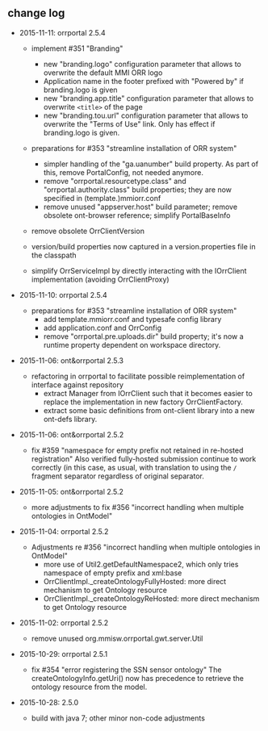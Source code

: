 ## change log ##

* 2015-11-11: orrportal 2.5.4
  - implement #351 "Branding"
    - new "branding.logo" configuration parameter that allows to overwrite the default MMI ORR logo
    - Application name in the footer prefixed with "Powered by" if branding.logo is given
    - new "branding.app.title" configuration parameter that allows to overwrite `<title>` of the page
    - new "branding.tou.url" configuration parameter that allows to overwrite the "Terms of Use" link.
      Only has effect if branding.logo is given.
    
  - preparations for #353 "streamline installation of ORR system"
    - simpler handling of the "ga.uanumber" build property. As part of this, remove PortalConfig, not needed anymore.
    - remove "orrportal.resourcetype.class" and "orrportal.authority.class" build properties; they are
      now specified in (template.)mmiorr.conf 
  	- remove unused "appserver.host" build parameter; remove obsolete ont-browser reference; simplify PortalBaseInfo
  
  - remove obsolete OrrClientVersion
  - version/build properties now captured in a version.properties file in the classpath
  - simplify OrrServiceImpl by directly interacting with the IOrrClient implementation (avoiding OrrClientProxy)
  
* 2015-11-10: orrportal 2.5.4
  - preparations for #353 "streamline installation of ORR system"
  	- add template.mmiorr.conf and typesafe config library
  	- add application.conf and OrrConfig
  	- remove "orrportal.pre.uploads.dir" build property; it's now a runtime property dependent on workspace directory.
  
* 2015-11-06: ont\&orrportal 2.5.3
  - refactoring in orrportal to facilitate possible reimplementation of interface against repository
  	- extract Manager from IOrrClient such that it becomes easier to replace the implementation in 
  	  new factory OrrClientFactory.
    - extract some basic definitions from ont-client library into a new ont-defs library.
  
* 2015-11-06: ont\&orrportal 2.5.2
  - fix #359 "namespace for empty prefix not retained in re-hosted registration"
    Also verified fully-hosted submission continue to work correctly (in this case, as usual, with 
    translation to using the `/` fragment separator regardless of original separator.
    
* 2015-11-05: ont\&orrportal 2.5.2
  - more adjustments to fix #356 "incorrect handling when multiple ontologies in OntModel"
  	 
* 2015-11-04: orrportal 2.5.2
  - Adjustments re #356 "incorrect handling when multiple ontologies in OntModel"
    - more use of Util2.getDefaultNamespace2, which only tries namespace of empty prefix and xml:base
  	- OrrClientImpl._createOntologyFullyHosted: more direct mechanism to get Ontology resource
  	- OrrClientImpl._createOntologyReHosted:    more direct mechanism to get Ontology resource
  
* 2015-11-02: orrportal 2.5.2
  - remove unused org.mmisw.orrportal.gwt.server.Util
  
* 2015-10-29: orrportal 2.5.1
  - fix #354 "error registering the SSN sensor ontology"
    The createOntologyInfo.getUri() now has precedence to retrieve the ontology resource from the model.

* 2015-10-28: 2.5.0
  - build with java 7; other minor non-code adjustments 
